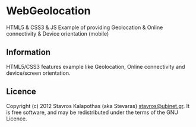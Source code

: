 # WebGeolocation

HTML5 &amp; CSS3 &amp; JS Example of providing Geolocation &amp; Online connectivity &amp; Device orientation (mobile)

## Information

HTML5/CSS3 features example like Geolocation, Online connectivity and device/screen orientation.

## Licence

Copyright (c) 2012 Stavros Kalapothas (aka Stevaras) <stavros@ubinet.gr>.
It is free software, and may be redistributed under the terms of the GNU Licence.
